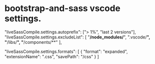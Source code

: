 # bootstrap-and-sass vscode settings.

"liveSassCompile.settings.autoprefix": ["> 1%", "last 2 versions"],
"liveSassCompile.settings.excludeList": [
"**/node_modules/**",
".vscode/**",
"**/libs/**",
"**/components/**"
],

"liveSassCompile.settings.formats": [
{
"format": "expanded",
"extensionName": ".css",
"savePath": "/css"
}
]
